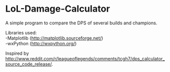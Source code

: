 LoL-Damage-Calculator
=====================

A simple program to compare the DPS of several builds and champions.


Libraries used:  
-Matplotlib (http://matplotlib.sourceforge.net/)  
-wxPython (http://wxpython.org/)


Inspired by http://www.reddit.com/r/leagueoflegends/comments/tcgh7/dps_calculator_source_code_release/.
